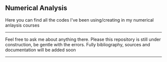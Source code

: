 ## Numerical Analysis
 Here you can find all the codes I've been using/creating in my numerical anlaysis courses
 ***
 Feel free to ask me about anything there. Please this repository is still under construction, be gentle with the errors.
 Fully bibliography, sources and documentation will be added soon
 ***

